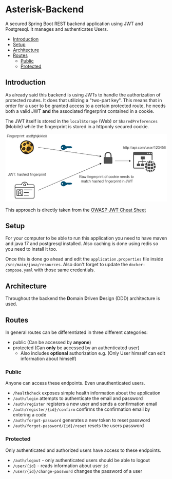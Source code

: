 # Asterisk-Backend

A secured Spring Boot REST backend application using JWT and Postgresql. It manages
and authenticates Users.

- [Introduction](#introduction)
- [Setup](#setup)
- [Architecture](#architecture)
- [Routes](#routes)
  - [Public](#public)
  - [Protected](#protected)

## Introduction
As already said this backend is using JWTs to handle the authorization of protected routes. It does that utilizing a "two-part key". 
This means that in order for a user to be granted access to a certain protected route, he needs both a valid JWT **and** the associated fingerprint contained in a cookie.

The JWT itself is stored in the ``localStorage`` (Web) or ``SharedPreferences`` (Mobile) while the fingerprint is stored in a httponly secured cookie.

![JWT Two-Key Mechanism](./../documentation/jwt_two_key_mechanism.png)

This approach is directly taken from the [OWASP JWT Cheat Sheet](https://cheatsheetseries.owasp.org/cheatsheets/JSON_Web_Token_for_Java_Cheat_Sheet.html#token-sidejacking)

## Setup
For your computer to be able to run this application you need to have maven and java 17 and postgresql installed.
Also caching is done using redis so you need to install it too.

Once this is done go ahead and edit the ``application.properties`` file inside ``/src/main/java/resources``.
Also don't forget to update the ``docker-compose.yaml`` with those same credentials.

## Architecture
Throughout the backend the **D**omain **D**riven **D**esign (DDD) architecture is used.

## Routes

In general routes can be differentiated in three different categories:
* public (Can be accessed by **anyone**)
* protected (Can **only** be accessed by an authenticated user)
  * Also includes **optional** authorization e.g. (Only User himself can edit information about himself)

### Public
Anyone can access these endpoints. Even unauthenticated users.

* ``/healthcheck`` exposes simple health information about the application
* ``/auth/login`` attempts to authenticate the email and password 
* ``/auth/register`` registers a new user and sends a confirmation email
* ``/auth/register/{id}/confirm`` confirms the confirmation email by entering a code
* ``/auth/forgot-password`` generates a new token to reset password
* ``/auth/forgot-password/{id}/reset`` resets the users password

### Protected
Only authenticated and authorized users have access to these endpoints.
* ``/auth/logout`` - only authenticated users should be able to logout
* ``/user/{id}`` -  reads information about user ``id``
* ``/user/{id}/change-password`` changes the password of a user

